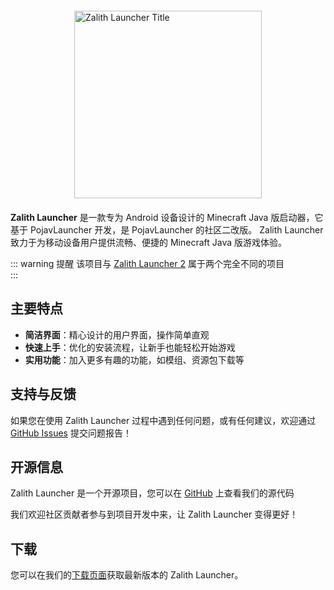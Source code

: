 <div style="display: flex; justify-content: center; align-items: center; flex-direction: column; margin-top: 20px; margin-bottom: 20px;">
  <img src="/zl_title.png" alt="Zalith Launcher Title" style="width: 300px;">
</div>


**Zalith Launcher** 是一款专为 Android 设备设计的 Minecraft Java 版启动器，它基于 PojavLauncher 开发，是 PojavLauncher 的社区二改版。  Zalith Launcher 致力于为移动设备用户提供流畅、便捷的 Minecraft Java 版游戏体验。

::: warning 提醒
该项目与 [Zalith Launcher 2](/docs/projects/zl2) 属于两个完全不同的项目  
:::

## 主要特点

- **简洁界面**：精心设计的用户界面，操作简单直观
- **快速上手**：优化的安装流程，让新手也能轻松开始游戏
- **实用功能**：加入更多有趣的功能，如模组、资源包下载等

## 支持与反馈

如果您在使用 Zalith Launcher 过程中遇到任何问题，或有任何建议，欢迎通过 [GitHub Issues](https://github.com/ZalithLauncher/ZalithLauncher/issues) 提交问题报告！

## 开源信息

Zalith Launcher 是一个开源项目，您可以在 [GitHub](https://github.com/ZalithLauncher/ZalithLauncher) 上查看我们的源代码  

我们欢迎社区贡献者参与到项目开发中来，让 Zalith Launcher 变得更好！

## 下载

您可以在我们的[下载页面](/download)获取最新版本的 Zalith Launcher。
